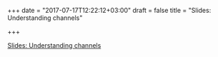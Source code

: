 +++
date = "2017-07-17T12:22:12+03:00"
draft = false
title = "Slides: Understanding channels"

+++

<p><a href="https://speakerdeck.com/kavya719/understanding-channels">Slides: Understanding channels</a></p>